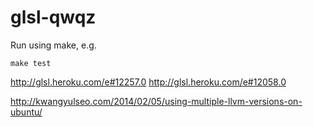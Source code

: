 glsl-qwqz
=========

Run using make, e.g.

    make test

http://glsl.heroku.com/e#12257.0
http://glsl.heroku.com/e#12058.0

http://kwangyulseo.com/2014/02/05/using-multiple-llvm-versions-on-ubuntu/
